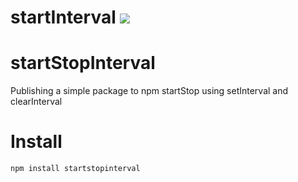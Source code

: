 startInterval [![](https://travis-ci.org/vinayakkankanwadi/startStopInterval.svg?branch=master)](https://travis-ci.org/vinayakkankanwadi/startStopInterval)
=============

# startStopInterval
Publishing a simple package to npm startStop using setInterval and clearInterval

Install
========
`npm install startstopinterval`
